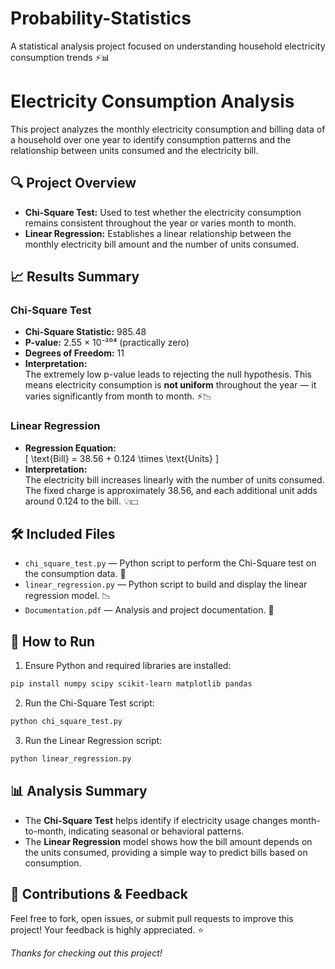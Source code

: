 # Probability-Statistics  

A statistical analysis project focused on understanding household electricity consumption trends ⚡📊

# Electricity Consumption Analysis

This project analyzes the monthly electricity consumption and billing data of a household over one year to identify consumption patterns and the relationship between units consumed and the electricity bill.

## 🔍 Project Overview

- **Chi-Square Test:** Used to test whether the electricity consumption remains consistent throughout the year or varies month to month.
- **Linear Regression:** Establishes a linear relationship between the monthly electricity bill amount and the number of units consumed.

## 📈 Results Summary

### Chi-Square Test

- **Chi-Square Statistic:** 985.48  
- **P-value:** 2.55 × 10⁻²⁰⁴ (practically zero)  
- **Degrees of Freedom:** 11  
- **Interpretation:**  
  The extremely low p-value leads to rejecting the null hypothesis. This means electricity consumption is **not uniform** throughout the year — it varies significantly from month to month. ⚡📉

### Linear Regression

- **Regression Equation:**  
  \[
  \text{Bill} = 38.56 + 0.124 \times \text{Units}
  \]  
- **Interpretation:**  
  The electricity bill increases linearly with the number of units consumed. The fixed charge is approximately 38.56, and each additional unit adds around 0.124 to the bill. 💡💵

## 🛠️ Included Files

- `chi_square_test.py` — Python script to perform the Chi-Square test on the consumption data. 🧪
- `linear_regression.py` — Python script to build and display the linear regression model. 📉
- `Documentation.pdf` — Analysis and project documentation. 📄

## 🚀 How to Run

1. Ensure Python and required libraries are installed:  
```bash
pip install numpy scipy scikit-learn matplotlib pandas
````

2. Run the Chi-Square Test script:

```bash
python chi_square_test.py
```

3. Run the Linear Regression script:

```bash
python linear_regression.py
```

## 📊 Analysis Summary

* The **Chi-Square Test** helps identify if electricity usage changes month-to-month, indicating seasonal or behavioral patterns.
* The **Linear Regression** model shows how the bill amount depends on the units consumed, providing a simple way to predict bills based on consumption.

## 🙌 Contributions & Feedback

Feel free to fork, open issues, or submit pull requests to improve this project! Your feedback is highly appreciated. ⭐

*Thanks for checking out this project!*

